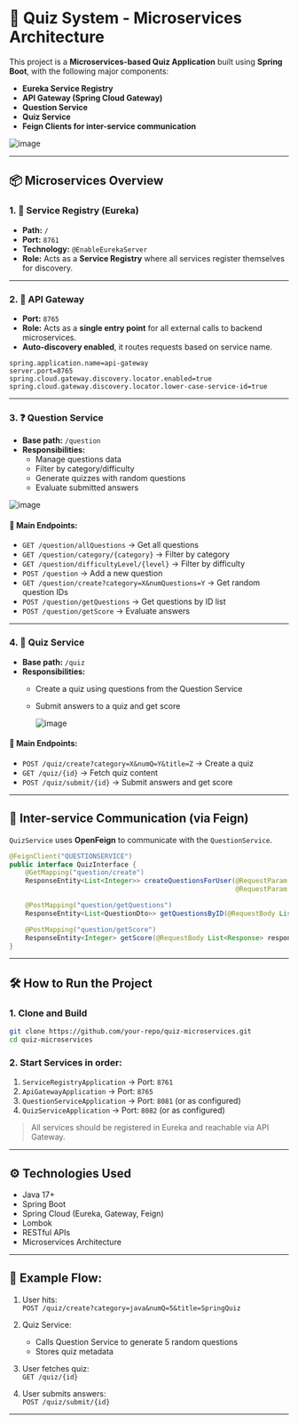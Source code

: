 # 🧠 Quiz System - Microservices Architecture

This project is a **Microservices-based Quiz Application** built using **Spring Boot**, with the following major components:

- **Eureka Service Registry**
- **API Gateway (Spring Cloud Gateway)**
- **Question Service**
- **Quiz Service**
- **Feign Clients for inter-service communication**
  
![image](https://github.com/user-attachments/assets/9c3abbea-34e0-428e-85bf-7b887ba0fcf2)

---

## 📦 Microservices Overview

### 1. 🎯 Service Registry (Eureka)
- **Path:** `/`
- **Port:** `8761`
- **Technology:** `@EnableEurekaServer`
- **Role:** Acts as a **Service Registry** where all services register themselves for discovery.

---

### 2. 🚪 API Gateway
- **Port:** `8765`
- **Role:** Acts as a **single entry point** for all external calls to backend microservices.
- **Auto-discovery enabled**, it routes requests based on service name.

```properties
spring.application.name=api-gateway
server.port=8765
spring.cloud.gateway.discovery.locator.enabled=true
spring.cloud.gateway.discovery.locator.lower-case-service-id=true
```

---

### 3. ❓ Question Service
- **Base path:** `/question`
- **Responsibilities:**
  - Manage questions data
  - Filter by category/difficulty
  - Generate quizzes with random questions
  - Evaluate submitted answers
    
![image](https://github.com/user-attachments/assets/2871ccb2-d65a-43cc-90df-5a6f276a0761)

#### 🔧 Main Endpoints:
- `GET /question/allQuestions` → Get all questions
- `GET /question/category/{category}` → Filter by category
- `GET /question/difficultyLevel/{level}` → Filter by difficulty
- `POST /question` → Add a new question
- `GET /question/create?category=X&numQuestions=Y` → Get random question IDs
- `POST /question/getQuestions` → Get questions by ID list
- `POST /question/getScore` → Evaluate answers

---

### 4. 📝 Quiz Service
- **Base path:** `/quiz`
- **Responsibilities:**
  - Create a quiz using questions from the Question Service
  - Submit answers to a quiz and get score

    ![image](https://github.com/user-attachments/assets/14646424-9e4c-4838-a081-85f9fb290e0c)


#### 🔧 Main Endpoints:
- `POST /quiz/create?category=X&numQ=Y&title=Z` → Create a quiz
- `GET /quiz/{id}` → Fetch quiz content
- `POST /quiz/submit/{id}` → Submit answers and get score

---

## 🔗 Inter-service Communication (via Feign)

`QuizService` uses **OpenFeign** to communicate with the `QuestionService`.

```java
@FeignClient("QUESTIONSERVICE")
public interface QuizInterface {
    @GetMapping("question/create")
    ResponseEntity<List<Integer>> createQuestionsForUser(@RequestParam String category,
                                                         @RequestParam int numQuestions);

    @PostMapping("question/getQuestions")
    ResponseEntity<List<QuestionDto>> getQuestionsByID(@RequestBody List<Integer> questionIds);

    @PostMapping("question/getScore")
    ResponseEntity<Integer> getScore(@RequestBody List<Response> responses);
}
```

---

## 🛠️ How to Run the Project

### 1. Clone and Build
```bash
git clone https://github.com/your-repo/quiz-microservices.git
cd quiz-microservices
```

### 2. Start Services in order:
1. `ServiceRegistryApplication` → Port: `8761`
2. `ApiGatewayApplication` → Port: `8765`
3. `QuestionServiceApplication` → Port: `8081` (or as configured)
4. `QuizServiceApplication` → Port: `8082` (or as configured)

> All services should be registered in Eureka and reachable via API Gateway.

---

## ⚙️ Technologies Used

- Java 17+
- Spring Boot
- Spring Cloud (Eureka, Gateway, Feign)
- Lombok
- RESTful APIs
- Microservices Architecture

---

## 📌 Example Flow:

1. User hits:  
   `POST /quiz/create?category=java&numQ=5&title=SpringQuiz`

2. Quiz Service:
   - Calls Question Service to generate 5 random questions
   - Stores quiz metadata

3. User fetches quiz:  
   `GET /quiz/{id}`

4. User submits answers:  
   `POST /quiz/submit/{id}`

---


